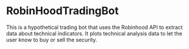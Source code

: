 # RobinHoodTradingBot
This is a hypothetical trading bot that uses the Robinhood API to extract data about technical indicators. It plots technical analysis data to let the user know to buy or sell the security.
